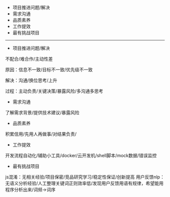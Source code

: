 * 项目推进问题/解决
* 需求沟通
* 品质素养
* 工作提效
* 最有挑战项目

---

* 项目推进问题/解决

不配合/难合作/主动性差

原因：信息不一致/目标不一致/优先级不一致

解决：沟通/换位思考/上升

过程：主动负责/关键决策/暴露风险/多沟通多思考

* 需求沟通

了解需求背景/提供技术建议/暴露风险

* 品质素养

积累信用/先用人再做事/对结果负责/

* 工作提效

开发流程自动化/辅助小工具/docker/云开发机/shell脚本/mock数据/错误监控

* 最有挑战项目

js混淆：无相关经验/项目保密/竞品研究学习/稳定性保证/创新提高
用户反馈nlp：无语义分析经验/人工整理关键词正则效率低/发现用户反馈用语有规律，希望能用程序分析出来/词频->词序
